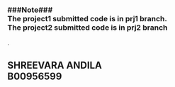 <h3> ###Note###<br>The project1 submitted code is in prj1 branch. <br>
The project2 submitted code is in prj2 branch</h3>.
<h2>SHREEVARA ANDILA<br>
B00956599</h2>
